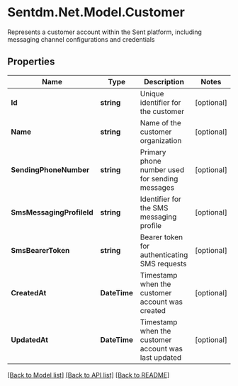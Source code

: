 # Sentdm.Net.Model.Customer
Represents a customer account within the Sent platform, including messaging channel configurations and credentials

## Properties

Name | Type | Description | Notes
------------ | ------------- | ------------- | -------------
**Id** | **string** | Unique identifier for the customer | [optional] 
**Name** | **string** | Name of the customer organization | [optional] 
**SendingPhoneNumber** | **string** | Primary phone number used for sending messages | [optional] 
**SmsMessagingProfileId** | **string** | Identifier for the SMS messaging profile | [optional] 
**SmsBearerToken** | **string** | Bearer token for authenticating SMS requests | [optional] 
**CreatedAt** | **DateTime** | Timestamp when the customer account was created | [optional] 
**UpdatedAt** | **DateTime** | Timestamp when the customer account was last updated | [optional] 

[[Back to Model list]](../README.md#documentation-for-models) [[Back to API list]](../README.md#documentation-for-api-endpoints) [[Back to README]](../README.md)

